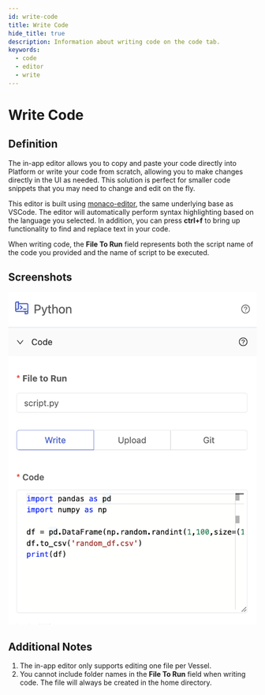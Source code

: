 ```yaml
---
id: write-code
title: Write Code
hide_title: true
description: Information about writing code on the code tab.
keywords:
  - code
  - editor
  - write
---
```


# Write Code

## Definition

The in-app editor allows you to copy and paste your code directly into Platform or write your code from scratch, allowing you to make changes directly in the UI as needed. This solution is perfect for smaller code snippets that you may need to change and edit on the fly.

This editor is built using [monaco-editor](https://microsoft.github.io/monaco-editor/), the same underlying base as VSCode. The editor will automatically perform syntax highlighting based on the language you selected. In addition, you can press **ctrl+f** to bring up functionality to find and replace text in your code. 

When writing code, the **File To Run** field represents both the script name of the code you provided and the name of script to be executed.

## Screenshots

![Write Code](../../.gitbook/assets/shipyard_2022_07_26_16_34_24.png)

## Additional Notes

1. The in-app editor only supports editing one file per Vessel.
2. You cannot include folder names in the **File To Run** field when writing code. The file will always be created in the home directory.
